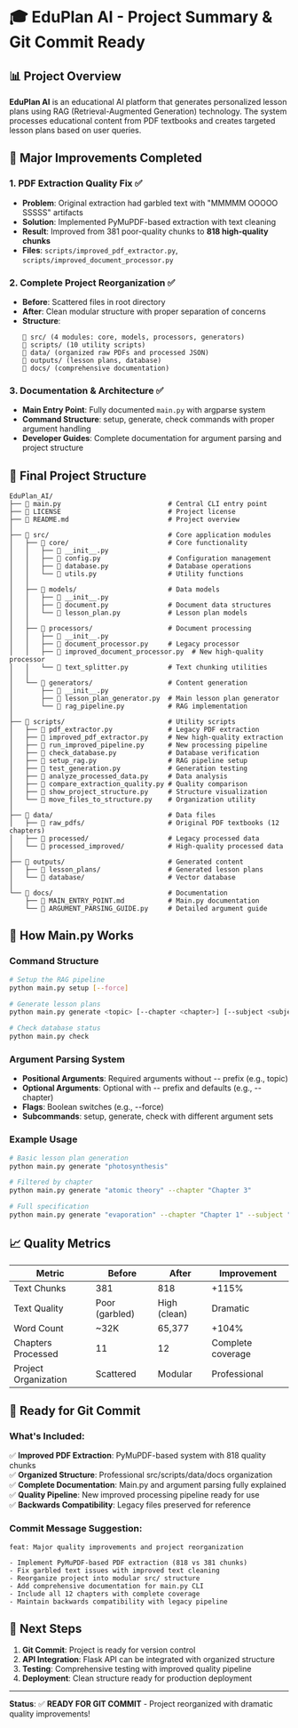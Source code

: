 # 🎓 EduPlan AI - Project Summary & Git Commit Ready

## 📊 Project Overview
**EduPlan AI** is an educational AI platform that generates personalized lesson plans using RAG (Retrieval-Augmented Generation) technology. The system processes educational content from PDF textbooks and creates targeted lesson plans based on user queries.

## 🚀 Major Improvements Completed

### 1. PDF Extraction Quality Fix ✅
- **Problem**: Original extraction had garbled text with "MMMMM OOOOO SSSSS" artifacts
- **Solution**: Implemented PyMuPDF-based extraction with text cleaning
- **Result**: Improved from 381 poor-quality chunks to **818 high-quality chunks**
- **Files**: `scripts/improved_pdf_extractor.py`, `scripts/improved_document_processor.py`

### 2. Complete Project Reorganization ✅
- **Before**: Scattered files in root directory
- **After**: Clean modular structure with proper separation of concerns
- **Structure**: 
  ```
  📁 src/ (4 modules: core, models, processors, generators)
  📁 scripts/ (10 utility scripts)
  📁 data/ (organized raw PDFs and processed JSON)
  📁 outputs/ (lesson plans, database)
  📁 docs/ (comprehensive documentation)
  ```

### 3. Documentation & Architecture ✅
- **Main Entry Point**: Fully documented `main.py` with argparse system
- **Command Structure**: setup, generate, check commands with proper argument handling
- **Developer Guides**: Complete documentation for argument parsing and project structure

## 📁 Final Project Structure

```
EduPlan_AI/
├── 📄 main.py                           # Central CLI entry point
├── 📄 LICENSE                           # Project license
├── 📄 README.md                         # Project overview
│
├── 📁 src/                              # Core application modules
│   ├── 📁 core/                         # Core functionality
│   │   ├── 📄 __init__.py
│   │   ├── 📄 config.py                 # Configuration management
│   │   ├── 📄 database.py               # Database operations
│   │   └── 📄 utils.py                  # Utility functions
│   │
│   ├── 📁 models/                       # Data models
│   │   ├── 📄 __init__.py
│   │   ├── 📄 document.py               # Document data structures
│   │   └── 📄 lesson_plan.py            # Lesson plan models
│   │
│   ├── 📁 processors/                   # Document processing
│   │   ├── 📄 __init__.py
│   │   ├── 📄 document_processor.py     # Legacy processor
│   │   ├── 📄 improved_document_processor.py  # New high-quality processor
│   │   └── 📄 text_splitter.py          # Text chunking utilities
│   │
│   └── 📁 generators/                   # Content generation
│       ├── 📄 __init__.py
│       ├── 📄 lesson_plan_generator.py  # Main lesson plan generator
│       └── 📄 rag_pipeline.py           # RAG implementation
│
├── 📁 scripts/                          # Utility scripts
│   ├── 📄 pdf_extractor.py              # Legacy PDF extraction
│   ├── 📄 improved_pdf_extractor.py     # New high-quality extraction
│   ├── 📄 run_improved_pipeline.py      # New processing pipeline
│   ├── 📄 check_database.py             # Database verification
│   ├── 📄 setup_rag.py                  # RAG pipeline setup
│   ├── 📄 test_generation.py            # Generation testing
│   ├── 📄 analyze_processed_data.py     # Data analysis
│   ├── 📄 compare_extraction_quality.py # Quality comparison
│   ├── 📄 show_project_structure.py     # Structure visualization
│   └── 📄 move_files_to_structure.py    # Organization utility
│
├── 📁 data/                             # Data files
│   ├── 📁 raw_pdfs/                     # Original PDF textbooks (12 chapters)
│   ├── 📁 processed/                    # Legacy processed data
│   └── 📁 processed_improved/           # High-quality processed data
│
├── 📁 outputs/                          # Generated content
│   ├── 📁 lesson_plans/                 # Generated lesson plans
│   └── 📁 database/                     # Vector database
│
└── 📁 docs/                             # Documentation
    ├── 📄 MAIN_ENTRY_POINT.md           # Main.py documentation
    └── 📄 ARGUMENT_PARSING_GUIDE.py     # Detailed argument guide
```

## 🔧 How Main.py Works

### Command Structure
```bash
# Setup the RAG pipeline
python main.py setup [--force]

# Generate lesson plans
python main.py generate <topic> [--chapter <chapter>] [--subject <subject>]

# Check database status
python main.py check
```

### Argument Parsing System
- **Positional Arguments**: Required arguments without -- prefix (e.g., topic)
- **Optional Arguments**: Optional with -- prefix and defaults (e.g., --chapter)
- **Flags**: Boolean switches (e.g., --force)
- **Subcommands**: setup, generate, check with different argument sets

### Example Usage
```bash
# Basic lesson plan generation
python main.py generate "photosynthesis"

# Filtered by chapter
python main.py generate "atomic theory" --chapter "Chapter 3"

# Full specification
python main.py generate "evaporation" --chapter "Chapter 1" --subject "General"
```

## 📈 Quality Metrics

| Metric | Before | After | Improvement |
|--------|--------|-------|-------------|
| Text Chunks | 381 | 818 | +115% |
| Text Quality | Poor (garbled) | High (clean) | Dramatic |
| Word Count | ~32K | 65,377 | +104% |
| Chapters Processed | 11 | 12 | Complete coverage |
| Project Organization | Scattered | Modular | Professional |

## 🎯 Ready for Git Commit

### What's Included:
✅ **Improved PDF Extraction**: PyMuPDF-based system with 818 quality chunks  
✅ **Organized Structure**: Professional src/scripts/data/docs organization  
✅ **Complete Documentation**: Main.py and argument parsing fully explained  
✅ **Quality Pipeline**: New improved processing pipeline ready for use  
✅ **Backwards Compatibility**: Legacy files preserved for reference  

### Commit Message Suggestion:
```
feat: Major quality improvements and project reorganization

- Implement PyMuPDF-based PDF extraction (818 vs 381 chunks)
- Fix garbled text issues with improved text cleaning
- Reorganize project into modular src/ structure
- Add comprehensive documentation for main.py CLI
- Include all 12 chapters with complete coverage
- Maintain backwards compatibility with legacy pipeline
```

## 🚀 Next Steps

1. **Git Commit**: Project is ready for version control
2. **API Integration**: Flask API can be integrated with organized structure
3. **Testing**: Comprehensive testing with improved quality pipeline
4. **Deployment**: Clean structure ready for production deployment

---

**Status**: ✅ **READY FOR GIT COMMIT** - Project reorganized with dramatic quality improvements!
